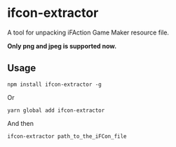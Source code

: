 # ifcon-extractor

A tool for unpacking iFAction Game Maker resource file.

**Only png and jpeg is supported now.**

## Usage

```shell
npm install ifcon-extractor -g
```

Or

```shell
yarn global add ifcon-extractor
```

And then

```shell
ifcon-extractor path_to_the_iFCon_file
```
